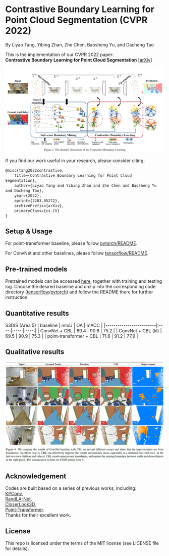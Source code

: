 # Contrastive Boundary Learning for Point Cloud Segmentation (CVPR 2022)
By Liyao Tang, Yibing Zhan, Zhe Chen, Baosheng Yu, and Dacheng Tao

This is the implementation of our CVPR 2022 paper: <br>
**Contrastive Boundary Learning for Point Cloud Segmentation** [[arXiv]()]

![cbl](./imgs/cbl-full.png)

If you find our work useful in your research, please consider citing:

```
@misc{tang2022contrastive,
    title={Contrastive Boundary Learning for Point Cloud Segmentation},
    author={Liyao Tang and Yibing Zhan and Zhe Chen and Baosheng Yu and Dacheng Tao},
    year={2022},
    eprint={2203.05272},
    archivePrefix={arXiv},
    primaryClass={cs.CV}
}
```

## Setup & Usage
For point-transformer baseline, please follow [pytorch/README](https://github.com/LiyaoTang/contrastBoundary/tree/master/pytorch).

For ConvNet and other baselines, please follow [tensorflow/README](https://github.com/LiyaoTang/contrastBoundary/tree/master/tensorflow).

## Pre-trained models
Pretrained models can be accessed [here](https://drive.google.com/drive/folders/1_ppwnrAu6VRqENTPWPt-3KFqCCTtfsFC?usp=sharing), together with training and testing log. Choose the desired baseline and unzip into the corresponding code directory ([tensorflow](https://github.com/LiyaoTang/contrastBoundary/tree/master/tensorflow)/[pytorch](https://github.com/LiyaoTang/contrastBoundary/tree/master/pytorch)) and follow the README there for further instruction.

## Quantitative results


S3DIS (Area 5)
| baseline                | mIoU |  OA  | mACC |
|-------------------------|:----:|:----:|:----:|
| ConvNet + CBL           | 69.4 | 90.6 | 75.2 |
| ConvNet + CBL (kl)      | 69.5 | 90.9 | 75.3 |
| point-transformer + CBL | 71.6 | 91.2 | 77.9 |


## Qualitative results
![demo](./imgs/cbl-compare.png)

## Acknowledgement
Codes are built based on a series of previous works, including: <br>
[KPConv](https://github.com/HuguesTHOMAS/KPConv), <br>
[RandLA-Net](https://github.com/QingyongHu/RandLA-Net), <br>
[CloserLook3D](https://github.com/zeliu98/CloserLook3D), <br>
[Point-Transformer](https://github.com/POSTECH-CVLab/point-transformer). <br>
Thanks for their excellent work.


## License
This repo is licensed under the terms of the MIT license (see LICENSE file for details).

